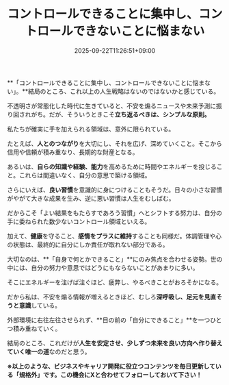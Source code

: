 ﻿---
title: "コントロールできることに集中し、コントロールできないことに悩まない"
date: 2025-09-22T11:26:51+09:00
draft: false
---

**「コントロールできることに集中し、コントロールできないことに悩まない」。**結局のところ、これ以上の人生戦略はないのではないかと感じている。

不透明さが常態化した時代に生きていると、不安を煽るニュースや未来予測に振り回されがち。だが、そういうときこそ**立ち返るべきは、シンプルな原則。**



私たちが確実に手を加えられる領域は、意外に限られている。

たとえば、**人とのつながり**を大切にし、それを広げ、深めていくこと。そこから信用や信頼が積み重なり、長期的な財産となる。

あるいは、**自らの知識や経験、能力**を高めるために時間やエネルギーを投じること。これらは間違いなく、自分の意思で築ける領域。



さらにいえば、**良い習慣**を意識的に身につけることもそうだ。日々の小さな習慣がやがて大きな成果を生み、逆に悪い習慣は人生をむしばむ。

だからこそ「よい結果をもたらすであろう習慣」へとシフトする努力は、自分の手に委ねられた数少ないコントロール領域といえる。

加えて、**健康**を守ること、**感情をプラスに維持**することも同様だ。体調管理や心の状態は、最終的に自分にしか責任が取れない部分である。



大切なのは、**「自身で何とかできること」**にのみ焦点を合わせる姿勢。世の中には、自分の努力や意思ではどうにもならないことがあまりに多い。

そこにエネルギーを注げば注ぐほど、疲弊し、やるべきことがおろそかになる。



だから私は、不安を煽る情報が増えるときほど、むしろ**深呼吸し、足元を見直そうと意識**している。

外部環境に右往左往させられず、**目の前の「自分にできること」**を一つひとつ積み重ねていく。

結局のところ、これだけが**人生を安定させ、少しずつ未来を良い方向へ作り替えていく唯一の道**なのだと思う。



**※以上のような、ビジネスやキャリア開発に役立つコンテンツを毎日更新している「規格外」です。この機会にXと合わせてフォローしておいて下さい！**